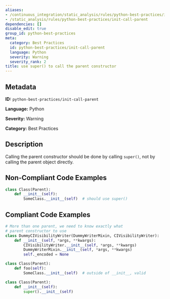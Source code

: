 ```yaml
---
aliases:
- /continuous_integration/static_analysis/rules/python-best-practices/init-call-parent
- /static_analysis/rules/python-best-practices/init-call-parent
dependencies: []
disable_edit: true
group_id: python-best-practices
meta:
  category: Best Practices
  id: python-best-practices/init-call-parent
  language: Python
  severity: Warning
  severity_rank: 2
title: use super() to call the parent constructor
---
```

<!--  SOURCED FROM https://github.com/DataDog/datadog-static-analyzer-rule-docs -->


## Metadata
**ID:** `python-best-practices/init-call-parent`

**Language:** Python

**Severity:** Warning

**Category:** Best Practices

## Description
Calling the parent constructor should be done by calling `super()`, not by calling the parent object directly.

## Non-Compliant Code Examples
```python
class Class(Parent):
    def __init__(self):
        SomeClass.__init__(self)  # should use super()
```

## Compliant Code Examples
```python
# More than one parent, we need to know exactly what
# parent constructor to use
class DummyCIVisibilityWriter(DummyWriterMixin, CIVisibilityWriter):
    def __init__(self, *args, **kwargs):
        CIVisibilityWriter.__init__(self, *args, **kwargs)
        DummyWriterMixin.__init__(self, *args, **kwargs)
        self._encoded = None
```

```python
class Class(Parent):
    def foo(self):
        SomeClass.__init__(self)  # outside of __init__, valid
```

```python
class Class(Parent):
    def __init__(self):
        super().__init__(self)
```
